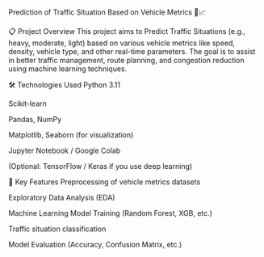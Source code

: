 Prediction of Traffic Situation Based on Vehicle Metrics 🚗📈

📋 Project Overview
This project aims to Predict Traffic Situations (e.g., heavy, moderate, light) based on various vehicle metrics like speed, density, vehicle type, and other real-time parameters.
The goal is to assist in better traffic management, route planning, and congestion reduction using machine learning techniques.

🛠️ Technologies Used
Python 3.11

Scikit-learn

Pandas, NumPy

Matplotlib, Seaborn (for visualization)

Jupyter Notebook / Google Colab

(Optional: TensorFlow / Keras if you use deep learning)

🧠 Key Features
Preprocessing of vehicle metrics datasets

Exploratory Data Analysis (EDA)

Machine Learning Model Training (Random Forest, XGB, etc.)

Traffic situation classification

Model Evaluation (Accuracy, Confusion Matrix, etc.)








